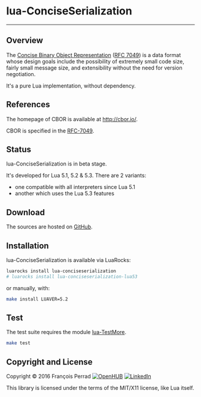 
# lua-ConciseSerialization

---

## Overview

The [Concise Binary Object Representation](http://cbor.io/)
([RFC 7049](http://tools.ietf.org/html/rfc7049)) is a data format
whose design goals include the possibility of extremely small code size,
fairly small message size, and extensibility without the need for version negotiation.

It's a pure Lua implementation, without dependency.

## References

The homepage of CBOR is available at <http://cbor.io/>.

CBOR is specified in the [RFC-7049](https://tools.ietf.org/html/rfc7049).

## Status

lua-ConciseSerialization is in beta stage.

It's developed for Lua 5.1, 5.2 & 5.3. There are 2 variants:

- one compatible with all interpreters since Lua 5.1
- another which uses the Lua 5.3 features


## Download

The sources are hosted on [GitHub](http://github.com/fperrad/lua-ConciseSerialization).

## Installation

lua-ConciseSerialization is available via LuaRocks:

```sh
luarocks install lua-conciseserialization
# luarocks install lua-conciseserialization-lua53
```

or manually, with:

```sh
make install LUAVER=5.2
```

## Test

The test suite requires the module
[lua-TestMore](http://fperrad.github.io/lua-TestMore/).

```sh
make test
```

## Copyright and License

Copyright &copy; 2016 Fran&ccedil;ois Perrad
[![OpenHUB](http://www.openhub.net/accounts/4780/widgets/account_rank.gif)](http://www.openhub.net/accounts/4780?ref=Rank)
[![LinkedIn](http://www.linkedin.com/img/webpromo/btn_liprofile_blue_80x15.gif)](http://www.linkedin.com/in/fperrad)

This library is licensed under the terms of the MIT/X11 license,
like Lua itself.
